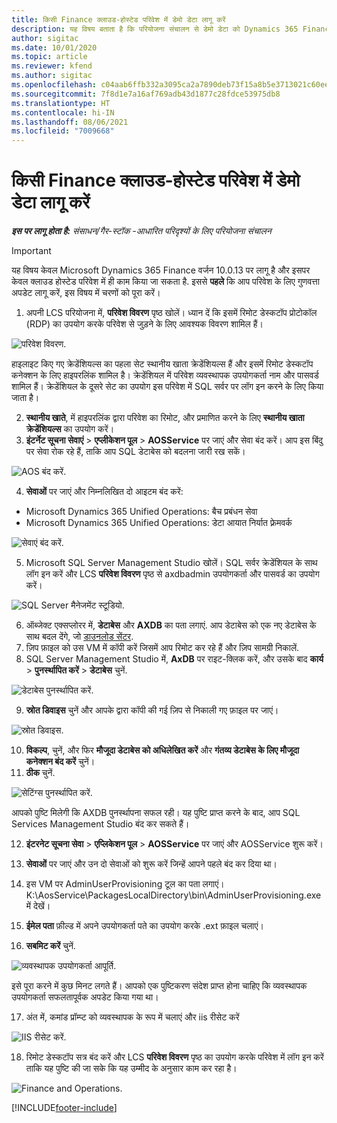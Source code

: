 ```yaml
---
title: किसी Finance क्लाउड-होस्टेड परिवेश में डेमो डेटा लागू करें
description: यह विषय बताता है कि परियोजना संचालन से डेमो डेटा को Dynamics 365 Finance क्लाउड द्वारा होस्ट किए गए परिवेश में कैसे लागू किया जाए।
author: sigitac
ms.date: 10/01/2020
ms.topic: article
ms.reviewer: kfend
ms.author: sigitac
ms.openlocfilehash: c04aab6ffb332a3095ca2a7890deb73f15a8b5e3713021c60eec02eb13dbd0cb
ms.sourcegitcommit: 7f8d1e7a16af769adb43d1877c28fdce53975db8
ms.translationtype: HT
ms.contentlocale: hi-IN
ms.lasthandoff: 08/06/2021
ms.locfileid: "7009668"
---
```

# <a name="apply-demo-data-to-a-finance-cloud-hosted-environment"></a>किसी Finance क्लाउड-होस्टेड परिवेश में डेमो डेटा लागू करें

_**इस पर लागू होता है:** संसाधन/गैर-स्टॉक -आधारित परिदृश्यों के लिए परियोजना संचालन_

> [!IMPORTANT]
> यह विषय केवल Microsoft Dynamics 365 Finance वर्जन 10.0.13 पर लागू है और इसपर केवल क्लाउड होस्टेड परिवेश में ही काम किया जा सकता है. इससे **पहले** कि आप परिवेश के लिए गुणवत्ता अपडेट लागू करें, इस विषय में चरणों को पूरा करें।

1. अपनी LCS परियोजना में, **परिवेश विवरण** पृष्ठ खोलें। ध्यान दें कि इसमें रिमोट डेस्कटॉप प्रोटोकॉल (RDP) का उपयोग करके परिवेश से जुड़ने के लिए आवश्यक विवरण शामिल हैं।

![परिवेश विवरण.](./media/1EnvironmentDetails.png)

हाइलाइट किए गए क्रेडेंशियल्स का पहला सेट स्थानीय खाता क्रेडेंशियल्स हैं और इसमें रिमोट डेस्कटॉप कनेक्शन के लिए हाइपरलिंक शामिल है। क्रेडेंशियल में परिवेश व्यवस्थापक उपयोगकर्ता नाम और पासवर्ड शामिल हैं। क्रेडेंशियल के दूसरे सेट का उपयोग इस परिवेश में SQL सर्वर पर लॉग इन करने के लिए किया जाता है।

2. **स्थानीय खाते**, में हाइपरलिंक द्वारा परिवेश का रिमोट, और प्रमाणित करने के लिए **स्थानीय खाता क्रेडेंशियल्स** का उपयोग करें।
3. **इंटर्नेट सूचना सेवाएं** > **एप्लीकेशन पूल** > **AOSService** पर जाएं और सेवा बंद करें। आप इस बिंदु पर सेवा रोक रहे हैं, ताकि आप SQL डेटाबेस को बदलना जारी रख सकें।

![AOS बंद करें.](./media/2StopAOS.png)

4. **सेवाओं** पर जाएं और निम्नलिखित दो आइटम बंद करें:

- Microsoft Dynamics 365 Unified Operations: बैच प्रबंधन सेवा
- Microsoft Dynamics 365 Unified Operations: डेटा आयात निर्यात फ़्रेमवर्क

![सेवाएं बंद करें.](./media/3StopServices.png)

5. Microsoft SQL Server Management Studio खोलें। SQL सर्वर क्रेडेंशियल के साथ लॉग इन करें और LCS **परिवेश विवरण** पृष्ठ से axdbadmin उपयोगकर्ता और पासवर्ड का उपयोग करें।

![SQL Server मैनेजमेंट स्टूडियो.](./media/4SSMS.png)

6. ऑब्जेक्ट एक्सप्लोरर में, **डेटाबेस** और **AXDB** का पता लगाएं. आप डेटाबेस को एक नए डेटाबेस के साथ बदल देंगे, जो [डाउनलोड सेंटर](https://download.microsoft.com/download/1/a/3/1a314bd2-b082-4a87-abdc-1ba26c92b63d/ProjOpsDemoDataFOGARelease.zip). 
7. ज़िप फ़ाइल को उस VM में कॉपी करें जिसमें आप रिमोट कर रहे हैं और ज़िप सामग्री निकालें.
8. SQL Server Management Studio में, **AxDB** पर राइट-क्लिक करें, और उसके बाद **कार्य** > **पुनर्स्थापित करें** > **डेटाबेस** चुनें.

![डेटाबेस पुनर्स्थापित करें.](./media/5RestoreDatabase.png)

9. **स्रोत डिवाइस** चुनें और आपके द्वारा कॉपी की गई ज़िप से निकाली गए फ़ाइल पर जाएं।

![स्रोत डिवाइस.](./media/6SourceDevice.png)

10. **विकल्प**, चुनें, और फिर **मौजूदा डेटाबेस को अधिलेखित करें** और **गंतव्य डेटाबेस के लिए मौजूदा कनेक्शन बंद करें** चुनें। 
11. **ठीक** चुनें.

![सेटिंग्स पुनर्स्थापित करें.](./media/7RestoreSetting.png)

आपको पुष्टि मिलेगी कि AXDB पुनर्स्थापना सफल रही। यह पुष्टि प्राप्त करने के बाद, आप SQL Services Management Studio बंद कर सकते हैं।

12. **इंटरनेट सूचना सेवा** > **एप्लिकेशन पूल** > **AOSService** पर जाएं और AOSService शुरू करें।
13. **सेवाओं** पर जाएं और उन दो सेवाओं को शुरू करें जिन्हें आपने पहले बंद कर दिया था।

14. इस VM पर AdminUserProvisioning टूल का पता लगाएं। K:\AosService\PackagesLocalDirectory\bin\AdminUserProvisioning.exe में देखें।
15. **ईमेल पता** फ़ील्ड में अपने उपयोगकर्ता पते का उपयोग करके .ext फ़ाइल चलाएं। 
16. **सबमिट करें** चुनें.

![व्यवस्थापक उपयोगकर्ता आपूर्ति.](./media/8AdminUserProvisioning.png)

इसे पूरा करने में कुछ मिनट लगते हैं। आपको एक पुष्टिकरण संदेश प्राप्त होना चाहिए कि व्यवस्थापक उपयोगकर्ता सफलतापूर्वक अपडेट किया गया था।

17. अंत में, कमांड प्रॉम्प्ट को व्यवस्थापक के रूप में चलाएं और iis रीसेट करें

![IIS रीसेट करें.](./media/9IISReset.png)

18. रिमोट डेस्कटॉप सत्र बंद करें और LCS **परिवेश विवरण** पृष्ठ का उपयोग करके परिवेश में लॉग इन करें ताकि यह पुष्टि की जा सके कि यह उम्मीद के अनुसार काम कर रहा है।

![Finance and Operations.](./media/10FinanceAndOperations.png)


[!INCLUDE[footer-include](../includes/footer-banner.md)]